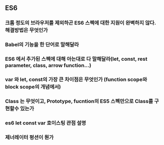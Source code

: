 ## ES6

### 크롬 정도의 브라우저를 제외하곤 ES6 스펙에 대한 지원이 완벽하지 않다. 해결방법은 무엇인가

### Babel의 기능을 한 단어로 말해달라

### ES6 에서 추가된 스펙에 대해 아는대로 다 말해달라(let, const, rest parameter, class, arrow function...)

### var 와 let, const의 가장 큰 차이점은 무엇인가 (function scope와 block scope의 개념에서)

### Class 는 무엇이고, Prototype, fucntion의 ES5 스펙만으로 Class를 구현할수 있는가

### es6 let const var 호이스팅 관점 설명

### 제너레이터 펑션이 뭔가
